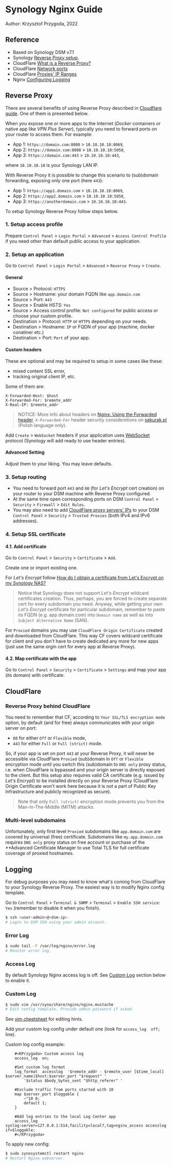 # Synology Nginx Guide

Author: Krzysztof Przygoda, 2022

## Reference

[CloudFlare Reverse Proxy]: https://www.cloudflare.com/learning/cdn/glossary/reverse-proxy/

- Based on Synology DSM v7.1
- Synology [Reverse Proxy setup](https://kb.synology.com/en-us/DSM/help/DSM/AdminCenter/system_login_portal_advanced?version=7).
- CloudFlare [What is a Reverse Proxy?][CloudFlare Reverse Proxy]
- CloudFlare [Network ports](https://developers.cloudflare.com/fundamentals/get-started/reference/network-ports/)
- CloudFlare [Proxies' IP Ranges](https://www.cloudflare.com/en-gb/ips/)
- Nginx [Configuring Logging](https://docs.nginx.com/nginx/admin-guide/monitoring/logging/)

## Reverse Proxy

There are several benefits of using Reverse Proxy described in [Cloudflare guide][CloudFlare Reverse Proxy]. One of them is presented below.

When you expose one or more apps to the Internet (*Docker* containers or native app like *VPN Plus Server*), typically you need to forward ports on your router to access them. For example:
- App 1: `https://domain.com:8080` > `10.10.10.10:8069`,
- App 2: `https://domain.com:8088` > `10.10.10.10:5050`,
- App 3: `https://domain.com:443` > `10.10.10.10:443`,

where `10.10.10.10` is your Synology LAN IP.

With Reverse Proxy it is possible to change this scenario to (sub)domain forwarding, exposing only one port (here `443`):
- App 1: `https://app1.domain.com` > `10.10.10.10:8069`,
- App 2: `https://app2.domain.com` > `10.10.10.10:5050`,
- App 3: `https://anotherdomain.com` > `10.10.10.10:443`.

To setup Synology Reverse Proxy follow steps below.

### 1. Setup access profile
Prepare `Control Panel` > `Login Portal` > `Advanced` > `Access Control Profile` if you need other than default public access to your application.

### 2. Setup an application
Go to `Control Panel` > `Login Portal` > `Advanced` > `Reverse Proxy` > `Create`.

#### General

 - Source > Protocol: `HTTPS`
 - Source > Hostname: your domain FQDN like `app.domain.com`
 - Source > Port: `443`
 - Source > Enable HSTS: `Yes`
 - Source > Access control profile: `Not configured` for public access or choose your custom profile.
 - Destination > Protocol: `HTTP` or `HTTPS` depending on your needs.
 - Destination > Hostname: `IP` or FQDN of your app (machine, docker conatiner etc.)
 - Destination > Port: `Port` of your app.

#### Custom headers
These are optional and may be required to setup in some cases like these:
- mixed content SSL error,
- tracking original client IP, etc.

Some of them are:
```
X-Forwarded-Host: $host
X-Forwarded-For: $remote_addr
X-Real-IP: $remote_addr
```
> NOTICE: More info about headers on [Nginx: Using the Forwarded header](https://www.nginx.com/resources/wiki/start/topics/examples/forwarded/). `X-Forwarded-For` header security consideretions on [sekurak.pl](https://sekurak.pl/naglowek-x-forwarded-for-problemy-bezpieczenstwa/) (Polish language only).

Add `Create` > `WebSocket` headers if your application uses [WebSocket](https://en.wikipedia.org/wiki/WebSocket) protocol (Synology will add ready to use header entries).

#### Advanced Setting
Adjust them to your liking. You may leave defaults.

### 3. Setup routing
- You need to forward port `443` and `80` (for *Let's Encrypt* cert creation) on your router to your DSM machine with Reverse Proxy configured.
- At the same time open corresponding ports on DSM `Control Panel` > `Security` > `Firewall` > `Edit Rules`.
- You may also need to add [CloudFlare proxy servers' IPs](https://www.cloudflare.com/ips/) to your DSM `Control Panel` > `Security` > `Trusted Proxies` (both IPv4 and IPv6 addresses).

### 4. Setup SSL certificate

#### 4.1. Add certificate
Go to `Control Panel` > `Security` > `Certificate` > `Add`.

Create one or import existing one.

For *Let's Encrypt* follow [How do I obtain a certificate from Let's Encrypt on my Synology NAS?](https://kb.synology.com/en-me/DSM/tutorial/How_to_enable_HTTPS_and_create_a_certificate_signing_request_on_your_Synology_NAS)

> Notice that Synology does not support *Let's Encrypt* wildcard certificates creation. Thus, perhaps, you are forced to create separate cert for every subdomain you need. Anyway, while getting your own *Let's Encrypt* certificate for particular subdomain, remember to paste its FQDN (e.g. app.domain.com) into `Domain name` as well as into `Subject Alternative Name` (SAN).

For `Proxied` domains you may use `CloudFlare Origin Certificate` created and downloaded from CloudFlare. This way CF covers wildcard certificate for client and you don't have to create dedicated any more for new apps (just use the same orgin cert for every app at Reverse Proxy).

#### 4.2. Map certificate with the app
Go to `Control Panel` > `Security` > `Certificate` > `Settings` and map your app (its domain) with certificate.

## CloudFlare

### Reverse Proxy behind CloudFlare
You need to remember that CF, according to `Your SSL/TLS encryption mode` option, by default (and for free) always communicates with your origin server on port:
- `80` for either `Off` or `Flexible` mode,
- `443` for either `Full` or `Full (strict)` mode. 

So, if your app is set on port `443` at your Reverse Proxy, it will never be accessible via CloudFlare `Proxied` (sub)domain in `Off` or `Flexible` encryption mode until you switch this (sub)domain to `DNS only` proxy status, i.e. when CloudFlare is bypassed and your origin server is directly exposed to the client. But this setup also requires valid CA certificate (e.g. issued by *Let's Encrypt*) to be installed directly on your Reverse Proxy (CloudFlare Origin Certificate won't work here because it is not a part of Public Key Infrastructure and publicly recognized as secure).

> Note that only `Full (strict)` encryption mode prevents you from the Man-In-The-Middle (MITM) attacks.

### Multi-level subdomains
Unfortunately, only first level `Proxied` subdomains like `app.domain.com` are covered by universal (free) certificate.
Subdomains like `my.app.domain.com` requires `DNS only` proxy status on free account or purchase of the **Advanced Certificate Manager to use Total TLS for full certificate coverage of proxied hostnames.

## Logging

For debug purposes you may need to know what's coming from CloudFlare to your Synology Reverse Proxy.
The easiest way is to modify Nginx config template.

Go to `Control Panel` > `Terminal & SNMP` > `Terminal` > `Enable SSH service`: `Yes` (remember to disable it when you finish).

```bash
$ ssh <user-admin>@<dsm-ip>
# Login to DSM SSH using your admin account.
```

### Error Log
```bash
$ sudo tail -F /var/log/nginx/error.log
# Monitor error log.
```

### Access Log
By default Synology Nginx access log is off. See [Custom Log](#custom-log) section below to enable it.

### Custom Log
```bash
$ sudo vim /usr/syno/share/nginx/nginx.mustache
# Edit config template. Provide admin password if asked.
```
See [vim cheetsheet](https://devhints.io/vim) for editing hints.

Add your custom log config under default one (look for `access_log  off;` line).

Custom log config example:
```nginx
    #<KPrzygoda> Custom access log
    access_log  on;

    #Set custom log format
    log_format  accesslog  '$remote_addr - $remote_user [$time_local] $server_name|$host:$server_port "$request" '
        '$status $body_bytes_sent "$http_referer" '
    
    #Exclude traffic from ports started with 10
    map $server_port $loggable {
        ~^10 0;
        default 1;
    }

    #Add log entries to the local Log Center app
    access_log  syslog:server=127.0.0.1:514,facility=local7,tag=nginx_access accesslog if=$loggable;
    #</KPrzygoda>
```
To apply new config:
```bash
$ sudo synosystemctl restart nginx
# Restart Nginx webserver.
```
